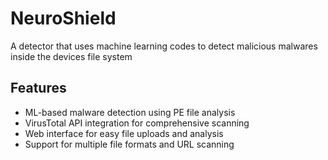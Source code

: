 # NeuroShield
A detector that uses machine learning codes to detect malicious malwares inside the devices file system

## Features
- ML-based malware detection using PE file analysis
- VirusTotal API integration for comprehensive scanning
- Web interface for easy file uploads and analysis
- Support for multiple file formats and URL scanning
